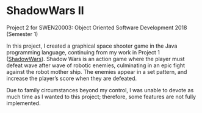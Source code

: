 # ShadowWars II
Project 2 for SWEN20003: Object Oriented Software Development 2018 (Semester 1)

In this project, I created a graphical space shooter game in the Java programming language, continuing from my work in Project 1 ([ShadowWars](https://github.com/change-agent/ShadowWars)).
Shadow Wars is an action game where the player must defeat wave after wave of robotic enemies, culminating in an epic fight against the robot mother ship. The enemies appear in a set pattern, and increase the player’s score when they are defeated.

Due to family circumstances beyond my control, I was unable to devote as much time as I wanted to this project; therefore, some features are not fully implemented.
